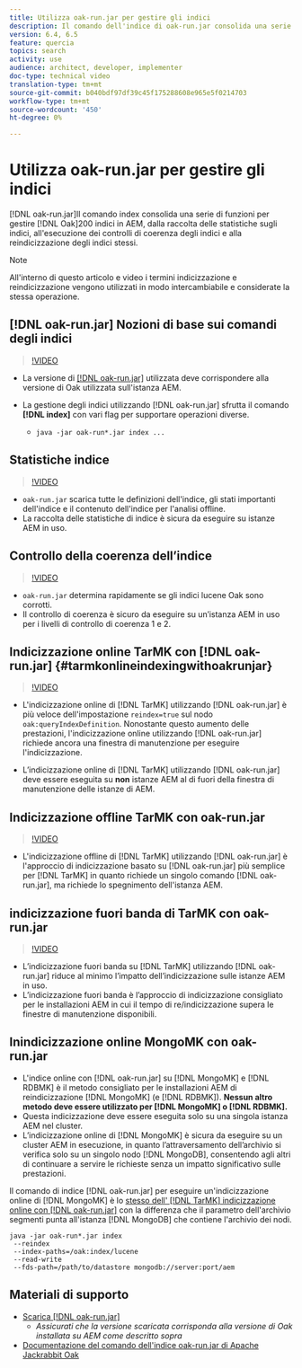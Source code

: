 ```yaml
---
title: Utilizza oak-run.jar per gestire gli indici
description: Il comando dell'indice di oak-run.jar consolida una serie di funzioni per gestire gli indici Oak in AEM, dalla raccolta delle statistiche sull'indice, all'esecuzione dei controlli di coerenza dell'indice e alla reindicizzazione degli indici stessi.
version: 6.4, 6.5
feature: quercia
topics: search
activity: use
audience: architect, developer, implementer
doc-type: technical video
translation-type: tm+mt
source-git-commit: b040bdf97df39c45f175288608e965e5f0214703
workflow-type: tm+mt
source-wordcount: '450'
ht-degree: 0%

---
```



# Utilizza oak-run.jar per gestire gli indici

[!DNL oak-run.jar]Il comando index consolida una serie di funzioni per gestire  [!DNL Oak]200 indici in AEM, dalla raccolta delle statistiche sugli indici, all&#39;esecuzione dei controlli di coerenza degli indici e alla reindicizzazione degli indici stessi.

>[!NOTE]
>
>All&#39;interno di questo articolo e video i termini indicizzazione e reindicizzazione vengono utilizzati in modo intercambiabile e considerate la stessa operazione.

## [!DNL oak-run.jar] Nozioni di base sui comandi degli indici

>[!VIDEO](https://video.tv.adobe.com/v/21475/?quality=9&learn=on)

* La versione di [[!DNL oak-run.jar]](https://repository.apache.org/service/local/artifact/maven/redirect?r=releases&amp;g=org.apache.jackrabbit&amp;a=oak-run&amp;v=1.8.0) utilizzata deve corrispondere alla versione di Oak utilizzata sull&#39;istanza AEM.
* La gestione degli indici utilizzando [!DNL oak-run.jar] sfrutta il comando **[!DNL index]** con vari flag per supportare operazioni diverse.

   * `java -jar oak-run*.jar index ...`

## Statistiche indice

>[!VIDEO](https://video.tv.adobe.com/v/21477/?quality=12&learn=on)

* `oak-run.jar` scarica tutte le definizioni dell&#39;indice, gli stati importanti dell&#39;indice e il contenuto dell&#39;indice per l&#39;analisi offline.
* La raccolta delle statistiche di indice è sicura da eseguire su istanze AEM in uso.

## Controllo della coerenza dell’indice

>[!VIDEO](https://video.tv.adobe.com/v/21476/?quality=12&learn=on)

* `oak-run.jar` determina rapidamente se gli indici lucene Oak sono corrotti.
* Il controllo di coerenza è sicuro da eseguire su un’istanza AEM in uso per i livelli di controllo di coerenza 1 e 2.

## Indicizzazione online TarMK con [!DNL oak-run.jar] {#tarmkonlineindexingwithoakrunjar}

>[!VIDEO](https://video.tv.adobe.com/v/21479/?quality=12&learn=on)

* L&#39;indicizzazione online di [!DNL TarMK] utilizzando [!DNL oak-run.jar] è più veloce dell&#39;impostazione `reindex=true` sul nodo `oak:queryIndexDefinition`. Nonostante questo aumento delle prestazioni, l&#39;indicizzazione online utilizzando [!DNL oak-run.jar] richiede ancora una finestra di manutenzione per eseguire l&#39;indicizzazione.

* L’indicizzazione online di [!DNL TarMK] utilizzando [!DNL oak-run.jar] deve essere eseguita su **non** istanze AEM al di fuori della finestra di manutenzione delle istanze di AEM.

## Indicizzazione offline TarMK con oak-run.jar

>[!VIDEO](https://video.tv.adobe.com/v/21478/?quality=12&learn=on)

* L&#39;indicizzazione offline di [!DNL TarMK] utilizzando [!DNL oak-run.jar] è l&#39;approccio di indicizzazione basato su [!DNL oak-run.jar] più semplice per [!DNL TarMK] in quanto richiede un singolo comando [!DNL oak-run.jar], ma richiede lo spegnimento dell&#39;istanza AEM.

## indicizzazione fuori banda di TarMK con oak-run.jar

>[!VIDEO](https://video.tv.adobe.com/v/21480/?quality=12&learn=on)

* L’indicizzazione fuori banda su [!DNL TarMK] utilizzando [!DNL oak-run.jar] riduce al minimo l’impatto dell’indicizzazione sulle istanze AEM in uso.
* L’indicizzazione fuori banda è l’approccio di indicizzazione consigliato per le installazioni AEM in cui il tempo di re/indicizzazione supera le finestre di manutenzione disponibili.

## Inindicizzazione online MongoMK con oak-run.jar

* L&#39;indice online con [!DNL oak-run.jar] su [!DNL MongoMK] e [!DNL RDBMK] è il metodo consigliato per le installazioni AEM di reindicizzazione [!DNL MongoMK] (e [!DNL RDBMK]). **Nessun altro metodo deve essere utilizzato per  [!DNL MongoMK] o  [!DNL RDBMK].**
* Questa indicizzazione deve essere eseguita solo su una singola istanza AEM nel cluster.
* L’indicizzazione online di [!DNL MongoMK] è sicura da eseguire su un cluster AEM in esecuzione, in quanto l’attraversamento dell’archivio si verifica solo su un singolo nodo [!DNL MongoDB], consentendo agli altri di continuare a servire le richieste senza un impatto significativo sulle prestazioni.

Il comando di indice [!DNL oak-run.jar] per eseguire un&#39;indicizzazione online di [!DNL MongoMK] è lo [stesso dell&#39; [!DNL TarMK] indicizzazione online con [!DNL oak-run.jar]](#tarmkonlineindexingwithoakrunjar) con la differenza che il parametro dell&#39;archivio segmenti punta all&#39;istanza [!DNL MongoDB] che contiene l&#39;archivio dei nodi.

```
java -jar oak-run*.jar index
 --reindex
 --index-paths=/oak:index/lucene
 --read-write
 --fds-path=/path/to/datastore mongodb://server:port/aem
```

## Materiali di supporto

* [Scarica [!DNL oak-run.jar]](https://repository.apache.org/#nexus-search;gav~org.apache.jackrabbit~oak-run~~~~kw,versionexpand)
   * *Assicurati che la versione scaricata corrisponda alla versione di Oak installata su AEM come descritto sopra*
* [Documentazione del comando dell&#39;indice oak-run.jar di Apache Jackrabbit Oak](https://jackrabbit.apache.org/oak/docs/query/oak-run-indexing.html)
